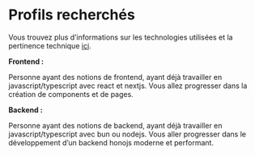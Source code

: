 # Profils recherchés

Vous trouvez plus d’informations sur les technologies utilisées et la pertinence technique [ici](https://www.notion.so/Pertinence-technique-technologies-c423f1f3f1954670af8f5ff18d753a56?pvs=21).

**Frontend :**

Personne ayant des notions de frontend, ayant déjà travailler en javascript/typescript avec react et nextjs. Vous allez progresser dans la création de components et de pages.

**Backend :**

Personne ayant des notions de backend, ayant déjà travailler en javascript/typescript avec bun ou nodejs. Vous aller progresser dans le développement d’un backend honojs moderne et performant.
